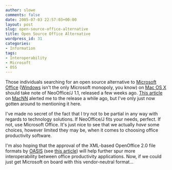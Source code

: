 ```yaml
---
author: slowe
comments: false
date: 2005-07-03 22:57:03+00:00
layout: post
slug: open-source-office-alternative
title: Open Source Office Alternative
wordpress_id: 31
categories:
- Information
tags:
- Interoperability
- Microsoft
- OSS
---
```


Those individuals searching for an open source alternative to [Microsoft Office](http://www.microsoft.com/office/) ([Windows](http://www.microsoft.com/windows/) isn't the only Microsoft monopoly, you know) on [Mac OS X](http://www.apple.com/macosx/) should take note of NeoOffice/J 1.1, released a few weeks ago. [This article](http://www.macnn.com/articles/05/06/21/neooffice.j.1.1.released/) on [MacNN](http://www.macnn.com/) alerted me to the release a while ago, but I've only just now gotten around to mentioning it here.

I've made no secret of the fact that I try not to be partial in any way with regards to technology solutions. If NeoOffice/J fits your needs, perfect. If not, use Microsoft Office. It's just nice to see that we actually _have_ some choices, however limited they may be, when it comes to choosing office productivity software.

I'm also hoping that the approval of the XML-based OpenOffice 2.0 file formats by [OASIS](http://www.oasis-open.org/) (see [this article](http://www.eweek.com/article2/0,1759,1819239,00.asp?)) will help further spur more interoperability between office productivity applications. Now, if we could just get Microsoft on board with this vendor-neutral format...
